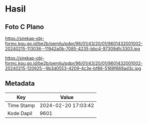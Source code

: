 # Hasil

## Foto C Plano

https://sirekap-obj-formc.kpu.go.id/be2b/pemilu/pdpr/96/01/43/20/01/9601432001002-20240215-113036--11942a0b-7085-4235-bbc4-97309dfc3303.jpg

https://sirekap-obj-formc.kpu.go.id/be2b/pemilu/pdpr/96/01/43/20/01/9601432001002-20240215-120925--9b3d0553-4209-4c3e-bf86-5169f669ad3c.jpg


## Metadata

| Key        | Value               |
| ---------- | ------------------- |
| Time Stamp | 2024-02-20 17:03:42 |
| Kode Dapil | 9601                |



